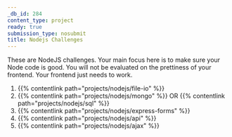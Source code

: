 ```yaml
---
_db_id: 284
content_type: project
ready: true
submission_type: nosubmit
title: Nodejs Challenges
---
```


These are NodeJS challenges. Your main focus here is to make sure your Node code is good. You will not be evaluated on the prettiness of your frontend. Your frontend just needs to work.

1. {{% contentlink path="projects/nodejs/file-io" %}}
2. {{% contentlink path="projects/nodejs/mongo" %}} OR {{% contentlink path="projects/nodejs/sql" %}}
3. {{% contentlink path="projects/nodejs/express-forms" %}}
4. {{% contentlink path="projects/nodejs/api" %}}
5. {{% contentlink path="projects/nodejs/ajax" %}}